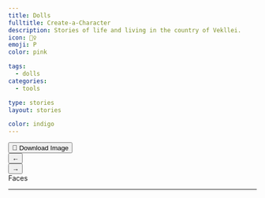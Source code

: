```yaml
---
title: Dolls
fulltitle: Create-a-Character
description: Stories of life and living in the country of Vekllei.
icon: 🧍‍♀️
emoji: P
color: pink

tags: 
  - dolls
categories:
  - tools

type: stories
layout: stories

color: indigo
---
```


<div class="dolls">
	<div class="canvas-wrapper">
		<div class="dolls-left-side">
			<div class="dolls-canvas">
				<div class="dolls-canvas-inner"></div>
			</div>
			<button class="article-button download-link" onclick="generateDollImage()" download="Vekllei character.png"><span class="smallicon" style="font-size: 14px;">📂</span> <span class="text">Download Image</span></button>
		</div>
	</div>
	<div class="dolls-editor">
		<nav class="dolls-nav">
			<button class="nav-previous nav-nav-button" onclick="previousNav()">←</button>
			<div class="nav-inner"></div>
			<button class="nav-next nav-nav-button" onclick="nextNav()">→</button>
		</nav>
		<span class="current-page">Faces</span>
		<hr />
		<div class="color-options">
			<div class="color-circle reset-circle" onclick="setColor(null)"></div>
		</div>
		<div class="doll-options"></div>
	</div>
</div>

<div class="dolls-templates">
	<template class="dolls-nav-item-template">
		<button class="dolls-nav-item">
			<span class="icon">←</span>
			<span class="text">My nav</span>
		</button>
	</template>
</div>

<script src="/js/dolls.js"></script>